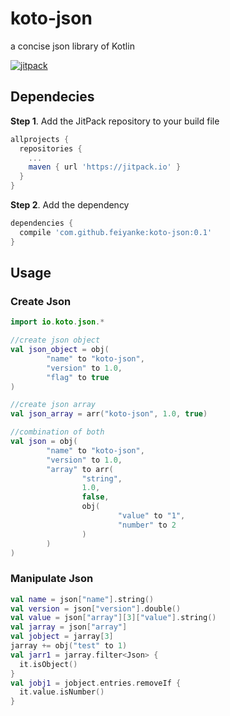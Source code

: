 # koto-json
a concise json library of Kotlin

[![jitpack](https://jitpack.io/v/feiyanke/koto-json.svg)](https://jitpack.io/#feiyanke/koto-json)

## Dependecies

**Step 1**. Add the JitPack repository to your build file

```gradle
allprojects {
  repositories {
    ...
    maven { url 'https://jitpack.io' }
  }
}
```

**Step 2**. Add the dependency


```gradle
dependencies {
  compile 'com.github.feiyanke:koto-json:0.1'
}
```
## Usage

### Create Json

```kotlin
import io.koto.json.*

//create json object
val json_object = obj(
        "name" to "koto-json",
        "version" to 1.0,
        "flag" to true
)

//create json array
val json_array = arr("koto-json", 1.0, true)

//combination of both
val json = obj(
        "name" to "koto-json",
        "version" to 1.0,
        "array" to arr(
                "string",
                1.0,
                false,
                obj(
                        "value" to "1",
                        "number" to 2
                )
        )
)
```

### Manipulate Json

```kotlin
val name = json["name"].string()
val version = json["version"].double()
val value = json["array"][3]["value"].string()
val jarray = json["array"]
val jobject = jarray[3]
jarray += obj("test" to 1)
val jarr1 = jarray.filter<Json> {
  it.isObject()
}
val jobj1 = jobject.entries.removeIf {
  it.value.isNumber()
}
```

